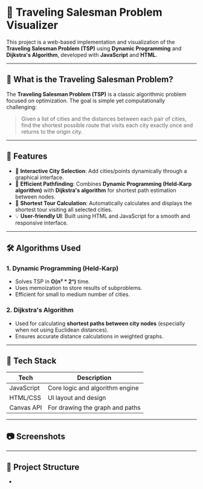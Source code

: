 # 🧳 Traveling Salesman Problem Visualizer

This project is a web-based implementation and visualization of the **Traveling Salesman Problem (TSP)** using **Dynamic Programming** and **Dijkstra's Algorithm**, developed with **JavaScript** and **HTML**.

---

## 📌 What is the Traveling Salesman Problem?

The **Traveling Salesman Problem (TSP)** is a classic algorithmic problem focused on optimization. The goal is simple yet computationally challenging:

> Given a list of cities and the distances between each pair of cities, find the shortest possible route that visits each city exactly once and returns to the origin city.

---

## 🚀 Features

- 📍 **Interactive City Selection**: Add cities/points dynamically through a graphical interface.
- 🧠 **Efficient Pathfinding**: Combines **Dynamic Programming (Held-Karp algorithm)** with **Dijkstra's algorithm** for shortest path estimation between nodes.
- 🧭 **Shortest Tour Calculation**: Automatically calculates and displays the shortest tour visiting all selected cities.
- 💡 **User-friendly UI**: Built using HTML and JavaScript for a smooth and responsive interface.

---

## 🛠️ Algorithms Used

### 1. Dynamic Programming (Held-Karp)
- Solves TSP in **O(n² * 2ⁿ)** time.
- Uses memoization to store results of subproblems.
- Efficient for small to medium number of cities.

### 2. Dijkstra's Algorithm
- Used for calculating **shortest paths between city nodes** (especially when not using Euclidean distances).
- Ensures accurate distance calculations in weighted graphs.

---

## 🧰 Tech Stack

| Tech        | Description                     |
|-------------|---------------------------------|
| JavaScript  | Core logic and algorithm engine |
| HTML/CSS    | UI layout and design            |
| Canvas API  | For drawing the graph and paths |

---

## 📷 Screenshots



---

## 📂 Project Structure
-


